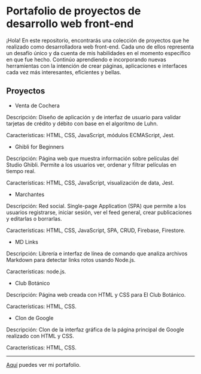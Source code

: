 # Portafolio de proyectos de desarrollo web front-end

¡Hola! En este repositorio, encontrarás una colección de proyectos que he realizado como desarrolladora web front-end. Cada uno de ellos representa un desafío único y da cuenta de mis habilidades en el momento específico en que fue hecho. Continúo aprendiendo e incorporando nuevas herramientas con la intención de crear páginas, aplicaciones e interfaces cada vez más interesantes, eficientes y bellas.

## Proyectos

* Venta de Cochera 

Descripción: Diseño de aplicación y de interfaz de usuario para validar tarjetas de crédito y débito con base en el algoritmo de Luhn.

Características: HTML, CSS, JavaScript, módulos ECMAScript, Jest.

* Ghibli for Beginners

Descripción: Página web que muestra información sobre películas del Studio Ghibli. Permite a los usuarios ver, ordenar y filtrar películas en tiempo real.
        
Características: HTML, CSS, JavaScript, visualización de data, Jest.

* Marchantes

Descripción: Red social. Single-page Application (SPA) que permite a los usuarios registrarse, iniciar sesión, ver el feed general, crear publicaciones y editarlas o borrarlas. 

Características: HTML, CSS, JavaScript, SPA, CRUD, Firebase, Firestore.

* MD Links

Descripción: Librería e interfaz de línea de comando que analiza archivos Markdown para detectar links rotos usando Node.js. 

Características: node.js.

* Club Botánico

Descripción: Página web creada con HTML y CSS para El Club Botánico.

Características: HTML, CSS.

* Clon de Google

Descripción: Clon de la interfaz gráfica de la página principal de Google realizado con HTML y CSS.

Características: HTML, CSS.

***
    
[Aquí](https://grand-kitsune-0a0374.netlify.app/) puedes ver mi portafolio.


